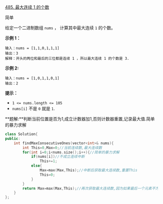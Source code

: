 [485. 最大连续 1 的个数](https://leetcode.cn/problems/max-consecutive-ones/)

简单

给定一个二进制数组 `nums` ， 计算其中最大连续 `1` 的个数。

 

**示例 1：**

```
输入：nums = [1,1,0,1,1,1]
输出：3
解释：开头的两位和最后的三位都是连续 1 ，所以最大连续 1 的个数是 3.
```

**示例 2:**

```
输入：nums = [1,0,1,1,0,1]
输出：2
```

 

**提示：**

- `1 <= nums.length <= 105`
- `nums[i]` 不是 `0` 就是 `1`.



**题解:**判断当前位置是否为1,成立计数器加1,否则计数器重置,记录最大值.简单的暴力求解

```c++
class Solution{
public:
	int findMaxConsecutiveOnes(vector<int>& nums){
		int This=0,Max=0;//当前连续数,最大连续数
		for(int i=0;i<nums.size();i++){//简单的暴力求解
			if(nums[i])//不成立连续中断
				This+=1;
			else{
				Max=max(Max,This);//中断后获取最大连续数,重置This
				This=0;
			}
		}
		return Max=max(Max,This);//再次获取最大连续数,因为如果最后一个元素不为0将无法执行else获取最大值
	}
};
```